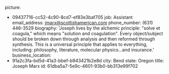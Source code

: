 picture:
  - 09437716-cc52-4c90-8cd7-ef83e3baf705
job: Assistant
email_address: jmarx@scottishamerican.com
phone_number: (631) 446-3529
biography: 'Joseph lives by the alchemic principle: "solve et coagula," which means "solution and coagulation". Every object/subject should be broken down through analysis and then reformed through synthesis. This is a universal principle that applies to everything, including: philosophy, literature, molecular physics...and insurance.'
business_location:
  - 91a2c3fa-bd5d-41a3-bbef-b943421b2e8d
city: Bend
state: Oregon
title: Joseph Marx
id: 61dba5a7-5e9c-4601-93b0-bb313e99f702

